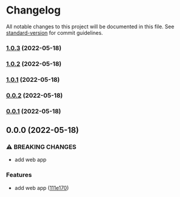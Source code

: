 # Changelog

All notable changes to this project will be documented in this file. See [standard-version](https://github.com/conventional-changelog/standard-version) for commit guidelines.

### [1.0.3](https://github.com/eLucis198/ChangelogExample/compare/v1.0.2...v1.0.3) (2022-05-18)

### [1.0.2](https://github.com/eLucis198/ChangelogExample/compare/v1.0.1...v1.0.2) (2022-05-18)

### [1.0.1](https://github.com/eLucis198/ChangelogExample/compare/v0.0.2...v1.0.1) (2022-05-18)

### [0.0.2](https://github.com/eLucis198/ChangelogExample/compare/v0.0.1...v0.0.2) (2022-05-18)

### [0.0.1](https://github.com/eLucis198/ChangelogExample/compare/v0.0.0...v0.0.1) (2022-05-18)

## 0.0.0 (2022-05-18)


### ⚠ BREAKING CHANGES

* add web app

### Features

* add web app ([111e170](https://github.com/eLucis198/ChangelogExample/commit/111e17009bb3815ec52eacaa4f69e19f7757bb97))
